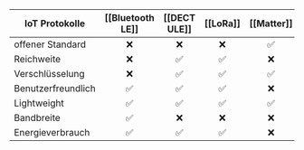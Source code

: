 
| IoT Protokolle     | [[Bluetooth LE]] | [[DECT ULE]] | [[LoRa]] | [[Matter]] | [[MQTT]] | [[OPC UA]] |
| ------------------ | :--------------: | :----------: | :------: | :--------: | :------: | :--------: |
| offener Standard   |        ❌         |      ❌       |    ❌     |     ✅      |    ✅     |     ❌      |
| Reichweite         |        ❌         |      ✅       |    ✅     |     ❌      |    ❌     |     ✅      |
| Verschlüsselung    |        ❌         |      ✅       |    ✅     |     ✅      |    ❌     |     ✅      |
| Benutzerfreundlich |        ✅         |      ✅       |    ✅     |     ❌      |    ❌     |     ✅      |
| Lightweight        |        ✅         |      ✅       |    ✅     |     ✅      |    ✅     |     ✅      |
| Bandbreite         |        ✅         |      ❌       |    ❌     |     ❌      |    ❌     |     ❌      |
| Energieverbrauch   |        ✅         |      ✅       |    ✅     |     ❌      |    ❌     |     ❌      |

